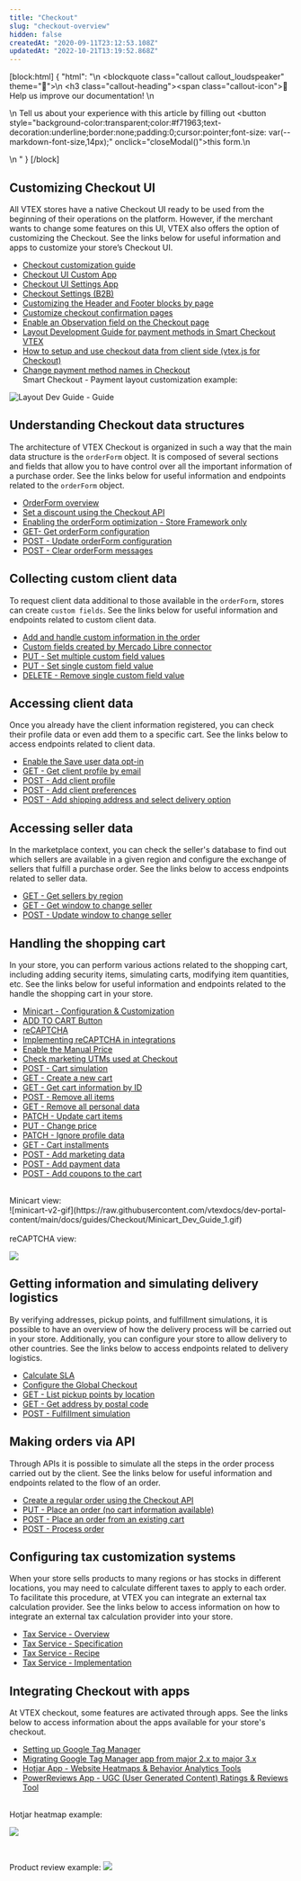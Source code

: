```yaml
---
title: "Checkout"
slug: "checkout-overview"
hidden: false
createdAt: "2020-09-11T23:12:53.108Z"
updatedAt: "2022-10-21T13:19:52.868Z"
---
```

[block:html]
{
  "html": "<style>\n    .markdown-body .callout[theme=\"📣\"] {\n    --icon: \"\\f0a1\";\n    --icon-color: #142032;\n    --border: #142032;\n    --background: #f8f7fc;\n    --text: #4a596b;\n    }\n  </style>\n  <blockquote class=\"callout callout_loudspeaker\" theme=\"📣\">\n    <h3 class=\"callout-heading\"><span class=\"callout-icon\">📣</span>Help us improve our documentation! </h3>\n      <p>\n      Tell us about your experience with this article by filling out <button style=\"background-color:transparent;color:#f71963;text-decoration:underline;border:none;padding:0;cursor:pointer;font-size: var(--markdown-font-size,14px);\" onclick=\"closeModal()\">this form.</button>\n      </p>\n  </blockquote>"
}
[/block]
## Customizing Checkout UI 

All VTEX stores have a native Checkout UI ready to be used from the beginning of their operations on the platform. However, if the merchant wants to change some features on this UI, VTEX also offers the option of customizing the Checkout. See the links below for useful information and apps to customize your store’s Checkout UI.

* [Checkout customization guide](https://developers.vtex.com/vtex-rest-api/docs/checkout-customization-guide)
* [Checkout UI Custom App](https://developers.vtex.com/vtex-developer-docs/docs/vtex-checkout-ui-custom-v0)
* [Checkout UI Settings App](https://developers.vtex.com/vtex-developer-docs/docs/vtex-checkout-ui-settings)
* [Checkout Settings (B2B)](https://developers.vtex.com/vtex-developer-docs/docs/vtex-b2b-checkout-settings)
* [Customizing the Header and Footer blocks by page](https://developers.vtex.com/vtex-developer-docs/docs/vtex-io-documentation-customizing-the-header-and-footer-blocks-by-page)
* [Customize checkout confirmation pages](https://developers.vtex.com/vtex-rest-api/docs/customize-checkout-confirmation-pages)
* [Enable an Observation field on the Checkout page](https://developers.vtex.com/vtex-rest-api/docs/enable-an-observation-field-on-the-checkout-page)
* [Layout Development Guide for payment methods in Smart Checkout VTEX](https://developers.vtex.com/vtex-rest-api/docs/layout-development-guide-for-payment-methods-in-smart-checkout-vtex)
* [How to setup and use checkout data from client side (vtex.js for Checkout)](https://developers.vtex.com/vtex-rest-api/docs/vtexjs-for-checkout)
* [Change payment method names in Checkout](https://developers.vtex.com/vtex-rest-api/docs/change-payment-method-names-in-checkout)<br>
Smart Checkout - Payment layout customization example:

![Layout Dev Guide - Guide](https://raw.githubusercontent.com/vtexdocs/dev-portal-content/main/docs/guides/Checkout/Layout_Dev_Guide_29.gif)

## Understanding Checkout data structures

The architecture of VTEX Checkout is organized in such a way that the main data structure is the `orderForm` object. It is composed of several sections and fields that allow you to have control over all the important information of a purchase order. See the links below for useful information and endpoints related to the `orderForm` object.

* [OrderForm overview](https://developers.vtex.com/docs/guides/orderform-fields)
* [Set a discount using the Checkout API](https://developers.vtex.com/vtex-rest-api/docs/set-a-discount-using-the-checkout-api)
* [Enabling the orderForm optimization - Store Framework only](https://developers.vtex.com/vtex-developer-docs/docs/vtex-io-documentation-enabling-order-form-optimization)
* [GET- Get orderForm configuration](https://developers.vtex.com/vtex-rest-api/reference/getorderformconfiguration)
* [POST - Update orderForm configuration](https://developers.vtex.com/vtex-rest-api/reference/updateorderformconfiguration)
* [POST - Clear orderForm messages](https://developers.vtex.com/vtex-rest-api/reference/clearorderformmessages)

## Collecting custom client data

To request client data additional to those available in the `orderForm`, stores can create `custom fields`. See the links below for useful information and endpoints related to custom client data.

* [Add and handle custom information in the order](add-and-handle-custom-information-in-the-order)
* [Custom fields created by Mercado Libre connector](https://developers.vtex.com/vtex-rest-api/docs/get-payment-data-mercado-libre-orders-api#understanding-customdata)
* [PUT - Set multiple custom field values](https://developers.vtex.com/vtex-rest-api/reference/setmultiplecustomfieldvalues)
* [PUT - Set single custom field value](https://developers.vtex.com/vtex-rest-api/reference/setsinglecustomfieldvalue)
* [DELETE - Remove single custom field value](https://developers.vtex.com/vtex-rest-api/reference/removesinglecustomfieldvalue)

## Accessing client data

Once you already have the client information registered, you can check their profile data or even add them to a specific cart. See the links below to access endpoints related to client data.

* [Enable the Save user data opt-in](https://developers.vtex.com/vtex-rest-api/docs/enable-the-save-user-data-opt-in)
* [GET - Get client profile by email](https://developers.vtex.com/vtex-rest-api/reference/getclientprofilebyemail)
* [POST - Add client profile](https://developers.vtex.com/vtex-rest-api/reference/addclientprofile)
* [POST - Add client preferences](https://developers.vtex.com/vtex-rest-api/reference/addclientpreferences)
* [POST - Add shipping address and select delivery option](https://developers.vtex.com/vtex-rest-api/reference/addshippingaddress)

## Accessing seller data

In the marketplace context, you can check the seller's database to find out which sellers are available in a given region and configure the exchange of sellers that fulfill a purchase order. See the links below to access endpoints related to seller data.

* [GET - Get sellers by region](https://developers.vtex.com/vtex-rest-api/reference/getsellersbyregion)
* [GET - Get window to change seller](https://developers.vtex.com/vtex-rest-api/reference/getwindowtochangeseller)
* [POST - Update window to change seller](https://developers.vtex.com/vtex-rest-api/reference/updatewindowtochangeseller)

## Handling the shopping cart

In your store, you can perform various actions related to the shopping cart, including adding security items, simulating carts, modifying item quantities, etc. See the links below for useful information and endpoints related to the handle the shopping cart in your store.

* [Minicart - Configuration & Customization](https://developers.vtex.com/vtex-developer-docs/docs/vtex-minicart)
* [ADD TO CART Button](https://developers.vtex.com/vtex-developer-docs/docs/vtex-add-to-cart-button#configuration)
* [reCAPTCHA](https://developers.vtex.com/vtex-rest-api/docs/recaptcha)
* [Implementing reCAPTCHA in integrations](https://developers.vtex.com/vtex-rest-api/docs/implementing-recaptcha-in-integrations)
* [Enable the Manual Price](https://developers.vtex.com/vtex-rest-api/docs/enable-the-manual-price)
* [Check marketing UTMs used at Checkout](https://developers.vtex.com/vtex-rest-api/docs/check-marketing-utms-used-at-checkout)
* [POST - Cart simulation](https://developers.vtex.com/vtex-rest-api/reference/cartsimulation)
* [GET - Create a new cart](https://developers.vtex.com/vtex-rest-api/reference/createanewcart)
* [GET - Get cart information by ID](https://developers.vtex.com/vtex-rest-api/reference/getcartinformationbyid)
* [POST - Remove all items](https://developers.vtex.com/vtex-rest-api/reference/removeallitems)
* [GET - Remove all personal data](https://developers.vtex.com/vtex-rest-api/reference/removeallpersonaldata)
* [PATCH - Update cart items](https://developers.vtex.com/vtex-rest-api/reference/itemsupdate)
* [PUT - Change price](https://developers.vtex.com/vtex-rest-api/reference/pricechange)
* [PATCH - Ignore profile data](https://developers.vtex.com/vtex-rest-api/reference/ignoreprofiledata)
* [GET - Cart installments](https://developers.vtex.com/vtex-rest-api/reference/getcartinstallments)
* [POST - Add marketing data](https://developers.vtex.com/vtex-rest-api/reference/addmarketingdata)
* [POST - Add payment data](https://developers.vtex.com/vtex-rest-api/reference/addpaymentdata)
* [POST - Add coupons to the cart](https://developers.vtex.com/vtex-rest-api/reference/addcoupons)
<br>
Minicart view:
<br>
![minicart-v2-gif](https://raw.githubusercontent.com/vtexdocs/dev-portal-content/main/docs/guides/Checkout/Minicart_Dev_Guide_1.gif)
<br>
<br>
reCAPTCHA view:
<br>     

![](https://raw.githubusercontent.com/vtexdocs/dev-portal-content/main/docs/guides/Checkout/reCAPTCHA_Dev_Guide_1.gif)

## Getting information and simulating delivery logistics

By verifying addresses, pickup points, and fulfillment simulations, it is possible to have an overview of how the delivery process will be carried out in your store. Additionally, you can configure your store to allow delivery to other countries. See the links below to access endpoints related to delivery logistics.

* [Calculate SLA](https://developers.vtex.com/vtex-rest-api/reference/calculatesla)
* [Configure the Global Checkout](https://developers.vtex.com/vtex-rest-api/docs/configure-the-global-checkout)
* [GET - List pickup points by location](https://developers.vtex.com/vtex-rest-api/reference/listpickupppointsbylocation)
* [GET - Get address by postal code](https://developers.vtex.com/vtex-rest-api/reference/getaddressbypostalcode)
* [POST - Fulfillment simulation](https://developers.vtex.com/vtex-rest-api/reference/fulfillment-simulation#request-body-example---checkout-simulation)

## Making orders via API

Through APIs it is possible to simulate all the steps in the order process carried out by the client. See the links below for useful information and endpoints related to the flow of an order.

* [Create a regular order using the Checkout API](https://developers.vtex.com/vtex-rest-api/docs/create-a-regular-order-using-the-checkout-api)
* [PUT - Place an order (no cart information available)](https://developers.vtex.com/vtex-rest-api/reference/placeorder)
* [POST - Place an order from an existing cart](https://developers.vtex.com/vtex-rest-api/reference/placeorderfromexistingorderform)
* [POST - Process order](https://developers.vtex.com/vtex-rest-api/reference/processorder)

## Configuring tax customization systems

When your store sells products to many regions or has stocks in different locations, you may need to calculate different taxes to apply to each order. To facilitate this procedure, at VTEX you can integrate an external tax calculation provider. See the links below to access information on how to integrate an external tax calculation provider into your store.

* [Tax Service - Overview](https://developers.vtex.com/vtex-rest-api/docs/tax-services-overview)
* [Tax Service - Specification](https://developers.vtex.com/vtex-rest-api/docs/tax-services-specification#checkout-configuration)
* [Tax Service - Recipe](https://developers.vtex.com/vtex-rest-api/docs/tax-services-recipe)
* [Tax Service - Implementation](https://developers.vtex.com/vtex-rest-api/docs/tax-services-reference-implementation)

## Integrating Checkout with apps

At VTEX checkout, some features are activated through apps. See the links below to access information about the apps available for your store's checkout.

* [Setting up Google Tag Manager](https://developers.vtex.com/vtex-developer-docs/docs/vtex-io-documentation-setting-up-google-tag-manager#creating-variables)
* [Migrating Google Tag Manager app from major 2.x to major 3.x](https://developers.vtex.com/vtex-developer-docs/docs/vtex-io-documentation-migrating-google-tag-manager-app#before-you-start)
* [Hotjar App - Website Heatmaps & Behavior Analytics Tools](https://developers.vtex.com/vtex-developer-docs/docs/vtex-hotjar)
* [PowerReviews App - UGC (User Generated Content) Ratings & Reviews Tool](https://developers.vtex.com/vtex-developer-docs/docs/vtex-powerreviews)
<br>
Hotjar heatmap example:

![](https://github.com/vtexdocs/dev-portal-content/blob/main/docs/guides/Checkout/Hotjar_example_Dev_Guide_1.png)

<br>

Product review example:
![](https://github.com/vtexdocs/dev-portal-content/blob/main/docs/guides/Checkout/Product_review_example_Dev_Guide_1.png)
